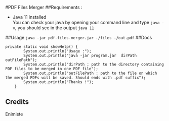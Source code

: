 #PDF Files Merger
##Requirements :
- Java 11 installed  
You can check your java by opening your command line and type `java -v`, you should see in the output `java 11`  

##Usage
`java -jar pdf-files-merger.jar ./files ./out.pdf`
##Docs
```
private static void showHelp() {
        System.out.println("Usage :");
        System.out.println("java -jar program.jar  dirPath outFilePath");
        System.out.println("dirPath : path to the directory containing PDF files to be merged in one PDF file");
        System.out.println("outFilePath : path to the file on which the merged PDFs will be saved. Should ends with .pdf suffix");
        System.out.println("Thanks !");
    }
```

## Credits
Enimiste